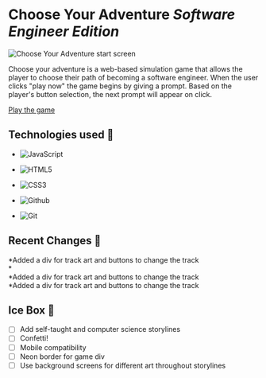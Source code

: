 # Choose Your Adventure _Software Engineer Edition_
![Choose Your Adventure start screen](https://img.shields.io/badge/JavaScript-323330?style=for-the-badge&logo=javascript&logoColor=F7DF1E)

Choose your adventure is a web-based simulation game that allows the player to choose their path of becoming a software engineer. When the user clicks "play now" the game begins by giving a prompt.  Based on the player's button selection, the next prompt will appear on click. 

[Play the game](https://zaragotcode-choose-your-adventure.netlify.app/)

## Technologies used 💾
* ![JavaScript](https://img.shields.io/badge/JavaScript-323330?style=for-the-badge&logo=javascript&logoColor=F7DF1E)

* ![HTML5](https://img.shields.io/badge/HTML5-E34F26?style=for-the-badge&logo=html5&logoColor=white)

* ![CSS3](https://img.shields.io/badge/CSS3-1572B6?style=for-the-badge&logo=css3&logoColor=white)

* ![Github](https://img.shields.io/badge/GitHub-100000?style=for-the-badge&logo=github&logoColor=white)

* ![Git](https://img.shields.io/badge/GIT-E44C30?style=for-the-badge&logo=git&logoColor=white) 

## Recent Changes 🧹
*Added a div for track art and buttons to change the track  
*  
*Added a div for track art and buttons to change the track  
*Added a div for track art and buttons to change the track  

## Ice Box 🧊  

- [ ] Add self-taught and computer science storylines  
- [ ] Confetti!  
- [ ] Mobile compatibility 
- [ ] Neon border for game div  
- [ ] Use background screens for different art throughout storylines
